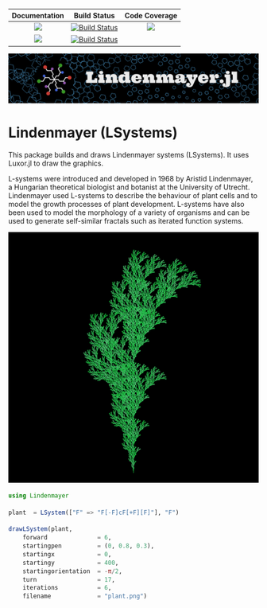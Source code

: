 
| **Documentation**                       | **Build Status**                          | **Code Coverage**               |
|:---------------------------------------:|:-----------------------------------------:|:-------------------------------:|
| [![][docs-stable-img]][docs-stable-url] | [![Build Status][ci-img]][ci-url]         | [![][codecov-img]][codecov-url] |
| [![][docs-dev-img]][docs-dev-url]       | [![Build Status][appvey-img]][appvey-url] |                                 |

<img src="docs/src/assets/figures/wordmark.svg" alt="plant" title="Plant" width="800" />

# Lindenmayer (LSystems)

This package builds and draws Lindenmayer systems (LSystems). It uses Luxor.jl to draw the graphics.

L-systems were introduced and developed in 1968 by Aristid Lindenmayer, a
Hungarian theoretical biologist and botanist at the University of Utrecht.
Lindenmayer used L-systems to describe the behaviour of plant cells and to model
the growth processes of plant development. L-systems have also been used to
model the morphology of a variety of organisms and can be used to generate
self-similar fractals such as iterated function systems.

<img src="docs/src/assets/figures/plant.png" alt="plant" title="Plant" width="800" />

```julia
using Lindenmayer

plant  = LSystem(["F" => "F[-F]cF[+F][F]"], "F")

drawLSystem(plant,
    forward              = 6,
    startingpen          = (0, 0.8, 0.3),
    startingx            = 0,
    startingy            = 400,
    startingorientation  = -π/2,
    turn                 = 17,
    iterations           = 6,
    filename             = "plant.png")

```

[docs-dev-img]: https://img.shields.io/badge/docs-dev-blue.svg
[docs-dev-url]: https://cormullion.github.io/Lindenmayer.jl/dev

[docs-stable-img]: https://img.shields.io/badge/docs-stable-blue.svg
[docs-stable-url]: https://cormullion.github.io/Lindenmayer.jl/stable

[pkgeval-link]: http://pkg.julialang.org/?pkg=Lindenmayer

[ci-img]: https://github.com/cormullion/Lindenmayer.jl/workflows/CI/badge.svg
[ci-url]: https://github.com/cormullion/Lindenmayer.jl/actions?query=workflow%3ACI

[appvey-img]: https://ci.appveyor.com/api/projects/status/jfa9e54lv92rqd3m?svg=true
[appvey-url]: https://ci.appveyor.com/project/cormullion/lindenmayer-jl/branch/master

[codecov-img]: https://codecov.io/gh/cormullion/Lindenmayer.jl/branch/master/graph/badge.svg
[codecov-url]: https://codecov.io/gh/cormullion/Lindenmayer.jl
